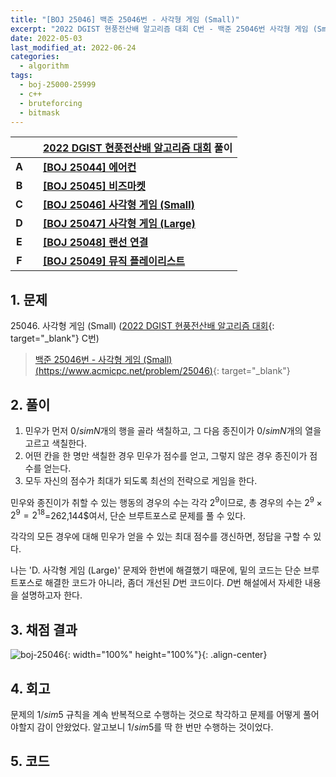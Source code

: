 ```yaml
---
title: "[BOJ 25046] 백준 25046번 - 사각형 게임 (Small)"
excerpt: "2022 DGIST 현풍전산배 알고리즘 대회 C번 - 백준 25046번 사각형 게임 (Small) 풀이"
date: 2022-05-03
last_modified_at: 2022-06-24
categories:
  - algorithm
tags:
  - boj-25000-25999
  - c++
  - bruteforcing
  - bitmask
---
```


|||[2022 DGIST 현풍전산배 알고리즘 대회](https://burningfalls.github.io/contest/dgist2022-baekjoon-contest/) 풀이|
|:---:|:---:|:---|
|**A**||**[[BOJ 25044] 에어컨](https://burningfalls.github.io/algorithm/boj-25044/)**|
|**B**||**[[BOJ 25045] 비즈마켓](https://burningfalls.github.io/algorithm/boj-25045/)**|
|**C**||**[[BOJ 25046] 사각형 게임 (Small)](https://burningfalls.github.io/algorithm/boj-25046/)**|
|**D**||**[[BOJ 25047] 사각형 게임 (Large)](https://burningfalls.github.io/algorithm/boj-25047/)**|
|**E**||**[[BOJ 25048] 랜선 연결](https://burningfalls.github.io/algorithm/boj-25048/)**|
|**F**||**[[BOJ 25049] 뮤직 플레이리스트](https://burningfalls.github.io/algorithm/boj-25049/)**|

## 1. 문제
$25046$. 사각형 게임 (Small) ([2022 DGIST 현풍전산배 알고리즘 대회](https://burningfalls.github.io/contest/dgist2022-baekjoon-contest/){: target="_blank"} C번)

> [백준 25046번 - 사각형 게임 (Small) (https://www.acmicpc.net/problem/25046)](https://www.acmicpc.net/problem/25046){: target="_blank"}

## 2. 풀이

1. 민우가 먼저 $0/sim N$개의 행을 골라 색칠하고, 그 다음 종진이가 $0/sim N$개의 열을 고르고 색칠한다. 
2. 어떤 칸을 한 명만 색칠한 경우 민우가 점수를 얻고, 그렇지 않은 경우 종진이가 점수를 얻는다.
3. 모두 자신의 점수가 최대가 되도록 최선의 전략으로 게임을 한다.

민우와 종진이가 취할 수 있는 행동의 경우의 수는 각각 $2^9$이므로, 총 경우의 수는 $2^9\times 2^9=2^{18}$=262,144$여서, 단순 브루트포스로 문제를 풀 수 있다.

각각의 모든 경우에 대해 민우가 얻을 수 있는 최대 점수를 갱신하면, 정답을 구할 수 있다.

나는 'D. 사각형 게임 (Large)' 문제와 한번에 해결했기 때문에, 밑의 코드는 단순 브루트포스로 해결한 코드가 아니라, 좀더 개선된 $D$번 코드이다. $D$번 해설에서 자세한 내용을 설명하고자 한다.

## 3. 채점 결과

![boj-25046](https://user-images.githubusercontent.com/30232837/166393609-60e69842-30e2-411a-bdef-6d3b2c322191.png "boj-25046"){: width="100%" height="100%"}{: .align-center}

## 4. 회고

문제의 $1/sim 5$ 규칙을 계속 반복적으로 수행하는 것으로 착각하고 문제를 어떻게 풀어야할지 감이 안왔었다. 알고보니 $1/sim 5$를 딱 한 번만 수행하는 것이었다.

## 5. 코드

<script src="https://gist.github.com/BurningFalls/1afbff2c069268dc32ed50dac3fbbef7.js"></script>